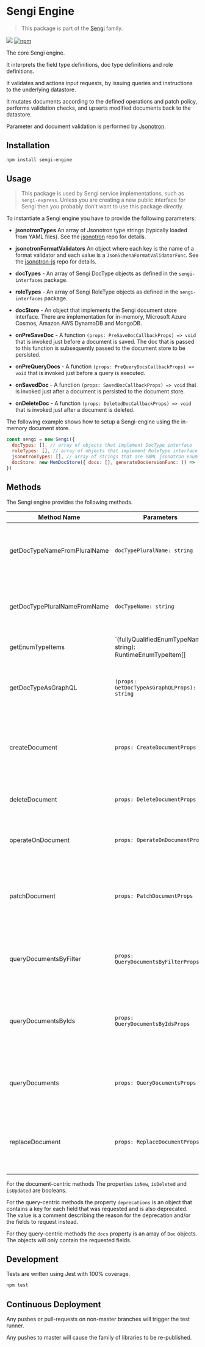 # Sengi Engine
 
> This package is part of the [Sengi](https://github.com/karlhulme/sengi) family.

![](https://github.com/karlhulme/sengi/workflows/CD/badge.svg)
[![npm](https://img.shields.io/npm/v/sengi-engine.svg)](https://www.npmjs.com/package/sengi-engine)

The core Sengi engine.

It interprets the field type definitions, doc type definitions and role definitions.

It validates and actions input requests, by issuing queries and instructions to  the underlying datastore.

It mutates documents according to the defined operations and patch policy, performs validation checks, and upserts modified documents back to the datastore.

Parameter and document validation is performed by [Jsonotron](https://github.com/karlhulme/jsonotron).


## Installation

```bash
npm install sengi-engine
```

## Usage

> This package is used by Sengi service implementations, such as `sengi-express`.  Unless you are creating a new public interface for Sengi then you probably don't want to use this package directly.

To instantiate a Sengi engine you have to provide the following parameters:

* **jsonotronTypes** An array of Jsonotron type strings (typically loaded from YAML files).  See the [jsonotron](https://github.com/karlhulme/jsonotron) repo for details.

* **jsonotronFormatValidators** An object where each key is the name of a format validator and each value is a `JsonSchenaFormatValidatorFunc`.  See the [jsonotron-js](https://github.com/karlhulme/jsonotron-js) repo for details.

* **docTypes** - An array of Sengi DocType objects as defined in the `sengi-interfaces` package.

* **roleTypes** - An array of Sengi RoleType objects as defined in the `sengi-interfaces` package.

* **docStore** - An object that implements the Sengi document store interface.  There are implementation for in-memory, Microsoft Azure Cosmos, Amazon AWS DynamoDB and MongoDB.

* **onPreSaveDoc** - A function `(props: PreSaveDocCallbackProps) => void` that is invoked just before a document is saved.  The doc that is passed to this function is subsequently passed to the document store to be persisted.

* **onPreQueryDocs** - A function `(props: PreQueryDocsCallbackProps) => void` that is invoked just before a query is executed.

* **onSavedDoc** - A function `(props: SavedDocCallbackProps) => void` that is invoked just after a document is persisted to the document store.

* **onDeleteDoc** - A function `(props: DeletedDocCallbackProps) => void` that is invoked just after a document is deleted.

The following example shows how to setup a Sengi-engine using the in-memory document store.

```javascript
const sengi = new Sengi({
  docTypes: [], // array of objects that implement DocType interface
  roleTypes: [], // array of objects that implement RoleType interface
  jsonotronTypes: [], // array of strings that are YAML jsonotron enum and schema type definitions
  docStore: new MemDocStore({ docs: [], generateDocVersionFunc: () => 'xxxx' })
})
```

## Methods

The Sengi engine provides the following methods.

Method Name | Parameters | Description
---|---|---
getDocTypeNameFromPluralName | `docTypePluralName: string` | Returns the singular doc type name for the given plural name, or null if not found.
getDocTypePluralNameFromName | `docTypeName: string` | Returns the plural doc type name for the given singular name, or null if not found.
getEnumTypeItems | `(fullyQualifiedEnumTypeName: string): RuntimeEnumTypeItem[]|null` | Returns the list of items that are defined within the given enum type.
getDocTypeAsGraphQL | `(props: GetDocTypeAsGraphQLProps): string` | Returns a set of GraphQL types and inputs for the named doc type and set of role types.
createDocument | `props: CreateDocumentProps` | Creates a new document using a doc type constructor.  Returns `{ isNew }`.
deleteDocument | `props: DeleteDocumentProps` | Deletes an existing document.  Returns `{ isDeleted }`.
operateOnDocument | `props: OperateOnDocumentProps` | Operates on an existing document.  Returns `{ isUpdated }`.
patchDocument | `props: PatchDocumentProps` | Patches an existing document with a merge patch.  Use null to delete fields.  Returns `{ isUpdated }`.
queryDocumentsByFilter | `props: QueryDocumentsByFilterProps` | Queries for a set of documents using a filter.  Returns `{ deprecations, docs }`.
queryDocumentsByIds | `props: QueryDocumentsByIdsProps` | Queries for a set of documents using an array of document ids.  Returns `{ deprecations, docs }`.
queryDocuments | `props: QueryDocumentsProps` | Queries for all documents of a specified doc type.  Returns `{ deprecations, docs }`.
replaceDocument | `props: ReplaceDocumentProps` | Replaces (or inserts) a document, without using the doc type constructor.  Returns `{ isNew }`.

For the document-centric methods The properties `isNew`, `isDeleted` and `isUpdated` are booleans.

For the query-centric methods the property `deprecations` is an object that contains a key for each field that was requested and is also deprecated.  The value is a comment describing the reason for the deprecation and/or the fields to request instead.

For they query-centric methods the `docs` property is an array of `Doc` objects.  The objects will only contain the requested fields.

## Development

Tests are written using Jest with 100% coverage.

```bash
npm test
```


## Continuous Deployment

Any pushes or pull-requests on non-master branches will trigger the test runner.

Any pushes to master will cause the family of libraries to be re-published.
